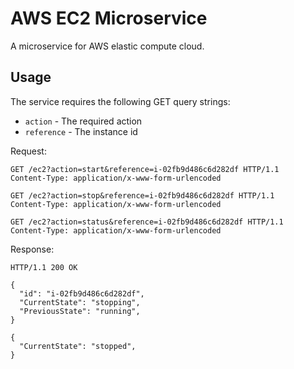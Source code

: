 # AWS EC2 Microservice

A microservice for AWS elastic compute cloud.

## Usage

The service requires the following GET query strings:

- `action` - The required action
- `reference` - The instance id

Request:

```http
GET /ec2?action=start&reference=i-02fb9d486c6d282df HTTP/1.1
Content-Type: application/x-www-form-urlencoded
```

```http
GET /ec2?action=stop&reference=i-02fb9d486c6d282df HTTP/1.1
Content-Type: application/x-www-form-urlencoded
```

```http
GET /ec2?action=status&reference=i-02fb9d486c6d282df HTTP/1.1
Content-Type: application/x-www-form-urlencoded
```

Response:
```http
HTTP/1.1 200 OK

{
  "id": "i-02fb9d486c6d282df",
  "CurrentState": "stopping",
  "PreviousState": "running",
}

{
  "CurrentState": "stopped",
}
```
